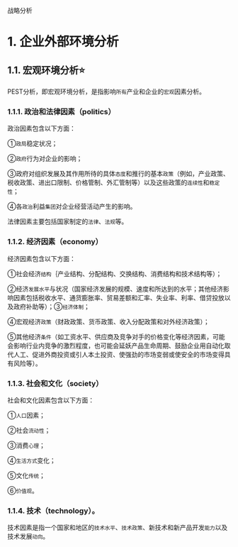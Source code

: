 战略分析

# 1. 企业外部环境分析

## 1.1. 宏观环境分析:star: 

PEST分析，即宏观环境分析，是指影响`所有`产业和企业的`宏观`因素分析。

### 1.1.1. 政治和法律因素（politics）

政治因素包含以下方面：

①`政局`稳定状况；

②`政府`行为对企业的影响；

③政府对组织发展及其作用所待的具体`态度`和推行的基本`政策`（例如，产业政策、税收政策、进出口限制、价格管制、外汇管制等）以及这些政策的`连续性`和`稳定性`；

④各`政治`利益`集团`对企业经营活动产生的影响。

法律因素主要包括国家制定的`法律`、`法规`等。

### 1.1.2. 经济因素（economy）

经济因素包含以下方面：

①社会经济`结构`｛产业结构、分配结构、交换结构、消费结构和技术结构等）；

②经济`发展水平`与状况（国家经济发展的规模、速度和所达到的水平；其他经济影响因素包括税收水平、通货膨胀率、贸易差额和汇率、失业率、利率、借贷投放以及政府补助等）；③`经济体制`；

④宏观经济`政策`（财政政策、货币政策、收入分配政策和对外经济政策）；

⑤其他经济`条件`（如工资水平、供应商及竞争对手的价格变化等经济因素，可能会影响行业内竞争的激烈程度，也可能会延妖产品生命周期、鼓励企业用自动化取代人工、促进外商投资或引人本土投资、使强劲的市场变弱或使安全的市场变得具有风险等）。

### 1.1.3. 社会和文化（society）

社会和文化因素包含以下方面：

①`人口`因素；

②社会`流动性`；

③消费`心理`；

④`生活方式`变化；

⑤文化`传统`；

⑥`价值观`。

### 1.1.4. 技术（technology）。

技术因素是指一个国家和地区的`技术水平`、`技术政策`、新技术和新产品开发`能力`以及技术发展`动向`。
